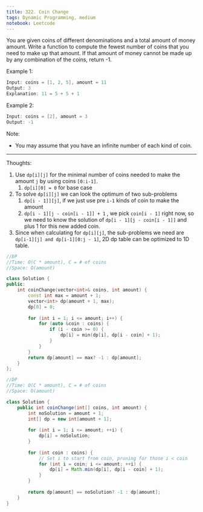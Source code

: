 ```yaml
---
title: 322. Coin Change
tags: Dynamic Programming, medium
notebook: Leetcode
---
```


You are given coins of different denominations and a total amount of money amount. Write a function to compute the fewest number of coins that you need to make up that amount. If that amount of money cannot be made up by any combination of the coins, return -1.

Example 1:
```c++
Input: coins = [1, 2, 5], amount = 11
Output: 3 
Explanation: 11 = 5 + 5 + 1
```
Example 2:
```c++
Input: coins = [2], amount = 3
Output: -1
```
Note:
- You may assume that you have an infinite number of each kind of coin.
----------
Thoughts:
1. Use `dp[i][j]` for the minimal number of coins needed to make the amount `j` by using coins `[0:i-1]`.
   1. `dp[i][0] = 0` for base case
2. To solve `dp[i][j]` we can look the optimum of two sub-problems
   1. `dp[i - 1]][j]`, if we just use pre `i-1` kinds of coin to make the amount 
   2. `dp[i - 1][j - coin[i - 1]] + 1` , we pick `coin[i - 1]` right now, so we need to know the solution of `dp[i - 1][j - coin[i - 1]]` and plus 1 for this new added coin.
3. Since when calculating for `dp[i][j]`, the sub-problems we need are `dp[i-1][j] and dp[i-1][0:j - 1]`, 2D dp table can be optimized to 1D table.


```c++
//DP
//Time: O(C * amount), C = # of coins
//Space: O(amount)

class Solution {
public:
    int coinChange(vector<int>& coins, int amount) {
        const int max = amount + 1;
        vector<int> dp(amount + 1, max);
        dp[0] = 0;
        
        for (int i = 1; i <= amount; i++) {
            for (auto &coin : coins) {
                if (i - coin >= 0) {
                    dp[i] = min(dp[i], dp[i - coin] + 1);
                }
            }
        }
        return dp[amount] == max? -1 : dp[amount];
    }
};

```

```Java
//DP
//Time: O(C * amount), C = # of coins
//Space: O(amount)

class Solution {
    public int coinChange(int[] coins, int amount) {
        int noSolution = amount + 1;
        int[] dp = new int[amount + 1];
        
        for (int i = 1; i <= amount; ++i) {
            dp[i] = noSolution;
        }
         
        for (int coin : coins) {
            // Set i to start from coin, pruning for those i < coin
            for (int i = coin; i <= amount; ++i) {
                dp[i] = Math.min(dp[i], dp[i - coin] + 1);
            }
        }
        
        return dp[amount] == noSolution? -1 : dp[amount];
    }
}

```